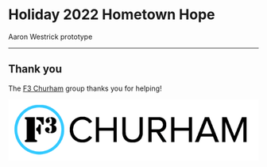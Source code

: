 # Holiday 2022 Hometown Hope

Aaron Westrick prototype

<div class="gfm-embed" data-url="https://www.gofundme.com/f/r789r-testing-out-gofundme/widget/large/"></div><script defer src="https://www.gofundme.com/static/js/embed.js"></script>
<div class="gfm-embed2" data-url="https://www.gofundme.com/f/lets-bless-elizabeth/widget/large/"></div><script defer src="https://www.gofundme.com/static/js/embed.js"></script>
<div class="gfm-embed3" data-url="https://www.gofundme.com/f/pom-pom-squad-replace-stolen-gear/widget/large/"></div><script defer src="https://www.gofundme.com/static/js/embed.js"></script>



---

## Thank you

The [F3 Churham](https://f3churham.com/) group thanks you for helping!

![f3 logo](f3_churham_logo.png)
